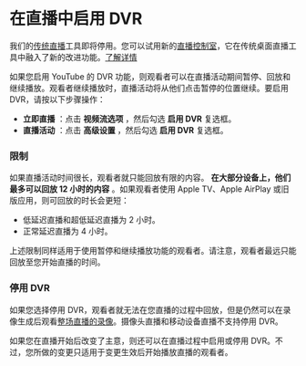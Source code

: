 # 在直播中启用 DVR

 

我们的[传统直播](https://support.google.com/youtube/answer/2853700)工具即将停用。您可以试用新的[直播控制室](https://www.youtube.com/livestreaming/)，它在传统桌面直播工具中融入了新的改进功能。[了解详情](https://support.google.com/youtube/answer/9227510)

如果您启用 YouTube 的 DVR 功能，则观看者可以在直播活动期间暂停、回放和继续播放。观看者继续播放时，直播活动将从他们点击暂停的位置继续。要启用 DVR，请按以下步骤操作：

* **立即直播** ：点击 **视频流选项** ，然后勾选 **启用 DVR**  复选框。
* **直播活动** ：点击 **高级设置** ，然后勾选 **启用 DVR**  复选框。

### **限制**

如果直播活动时间很长，观看者就只能回放有限的内容。 **在大部分设备上，他们最多可以回放 12 小时的内容** 。如果观看者使用 Apple TV、Apple AirPlay 或旧版应用，则可回放的时长会更短：

* 低延迟直播和超低延迟直播为 2 小时。
* 正常延迟直播为 4 小时。

上述限制同样适用于使用暂停和继续播放功能的观看者。请注意，观看者最远只能回放至您开始直播的时间。

### **停用 DVR**  

如果您选择停用 DVR，观看者就无法在您直播的过程中回放，但是仍然可以在录像生成后观看[整场直播的录像](https://support.google.com/youtube/answer/6247592)。摄像头直播和移动设备直播不支持停用 DVR。

如果您在直播开始后改变了主意，则还可以在直播过程中启用或停用 DVR。不过，您所做的变更只适用于变更生效后开始播放直播的观看者。